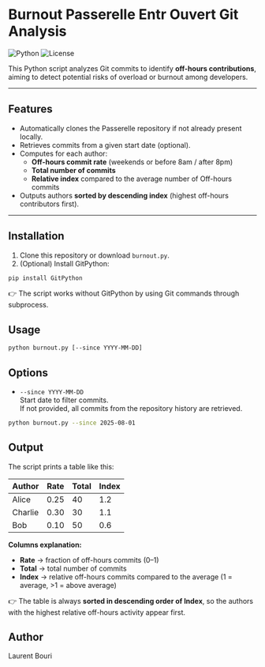 # Burnout Passerelle Entr Ouvert Git Analysis

![Python](https://img.shields.io/badge/python-3.10%2B-blue)
![License](https://img.shields.io/badge/license-MIT-green)

This Python script analyzes Git commits to identify **off-hours contributions**, aiming to detect potential risks of overload or burnout among developers.

---

## Features

- Automatically clones the Passerelle repository if not already present locally.
- Retrieves commits from a given start date (optional).
- Computes for each author:
  - **Off-hours commit rate** (weekends or before 8am / after 8pm)
  - **Total number of commits**
  - **Relative index** compared to the average number of Off-hours commits
- Outputs authors **sorted by descending index** (highest off-hours contributors first).

---

## Installation

1. Clone this repository or download `burnout.py`.
2. (Optional) Install GitPython:

```bash
pip install GitPython
```

👉 The script works without GitPython by using Git commands through subprocess.

## Usage

```bash
python burnout.py [--since YYYY-MM-DD]
```

## Options

- `--since YYYY-MM-DD`  
  Start date to filter commits.  
  If not provided, all commits from the repository history are retrieved.

```bash
python burnout.py --since 2025-08-01
```

## Output

The script prints a table like this:

| Author   | Rate  | Total | Index |
|----------|-------|-------|-------|
| Alice    | 0.25  | 40    | 1.2   |
| Charlie  | 0.30  | 30    | 1.1   |
| Bob      | 0.10  | 50    | 0.6   |

**Columns explanation:**
- **Rate** → fraction of off-hours commits (0–1)  
- **Total** → total number of commits
- **Index** → relative off-hours commits compared to the average (1 = average, >1 = above average)  

👉 The table is always **sorted in descending order of Index**, so the authors with the highest relative off-hours activity appear first.


## Author

Laurent Bouri
